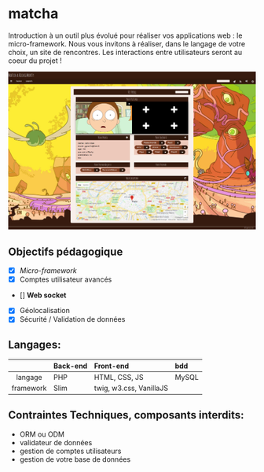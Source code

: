 # matcha

Introduction à un outil plus évolué pour réaliser vos applications web : le micro-framework. Nous vous invitons à réaliser, dans le langage de votre choix, un site de rencontres. Les interactions entre utilisateurs seront au coeur du projet !

![screenthot](/docs/test.jpg)

## Objectifs pédagogique

- [x] *Micro-framework*
- [x] Comptes utilisateur avancés
- [] **Web socket**
- [x] Géolocalisation
- [x] Sécurité / Validation de données 

## Langages:

 || Back-end | Front-end | bdd |
 | :---: | :--- | :--- | :--- |
 | langage | PHP | HTML, CSS, JS | MySQL |
 | framework | Slim | twig, w3.css, VanillaJS ||

## Contraintes Techniques, composants interdits:

- ORM ou ODM
- validateur de données
- gestion de comptes utilisateurs
- gestion de votre base de données
